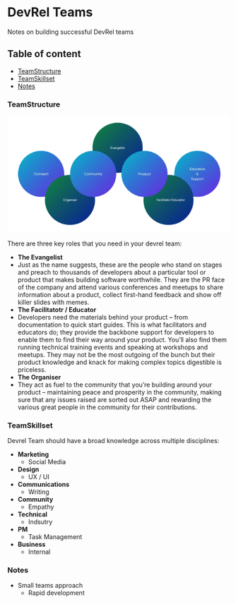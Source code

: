 # DevRel Teams

Notes on building successful DevRel teams

## Table of content

* [TeamStructure](#teamStructure) <br>
* [TeamSkillset](#teamskillset) <br>
* [Notes](#notes) <br>

### TeamStructure

![](/DevrelTeams/IntroAssets/DevrelTeam.png)

There are three key roles that you need in your devrel team:

* **The Evangelist**
 * Just as the name suggests, these are the people who stand on stages and preach to thousands of developers about a particular tool or product that makes building software worthwhile. They are the PR face of the company and attend various conferences and meetups to share information about a product, collect first-hand feedback and show off killer slides with memes.
* **The Facilitatotr / Educator**
 * Developers need the materials behind your product – from documentation to quick start guides. This is what facilitators and educators do; they provide the backbone support for developers to enable them to find their way around your product. You’ll also find them running technical training events and speaking at workshops and meetups. They may not be the most outgoing of the bunch but their product knowledge and knack for making complex topics digestible is priceless.
* **The Organiser**
 * They act as fuel to the community that you’re building around your product – maintaining peace and prosperity in the community, making sure that any issues raised are sorted out ASAP and rewarding the various great people in the community for their contributions.

### TeamSkillset

Devrel Team should have a broad knowledge across multiple disciplines:

* **Marketing**
  * Social Media
* **Design**
  * UX / UI
* **Communications**
  * Writing
* **Community** 
  * Empathy
* **Technical**
  * Indsutry
* **PM**
  * Task Management
* **Business**
  * Internal

### Notes

- Small teams approach
  - Rapid development
